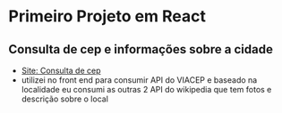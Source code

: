 # Primeiro Projeto em React 
## Consulta de cep e informações sobre a cidade

- [Site: Consulta de cep](https://consulta-de-cep-psi.vercel.app/)
- utilizei no front end para consumir API do VIACEP e baseado na localidade eu consumi as outras 2 API do wikipedia que tem fotos e descrição sobre o local
